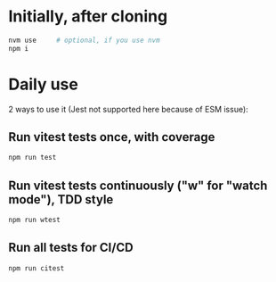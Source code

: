# Initially, after cloning

``` Bash
nvm use     # optional, if you use nvm
npm i
```

# Daily use

2 ways to use it (Jest not supported here because of ESM issue):

## Run vitest tests once, with coverage

``` Bash
npm run test
```

## Run vitest tests continuously ("w" for "watch mode"), TDD style

``` Bash
npm run wtest
```

## Run all tests for CI/CD

``` Bash
npm run citest
```
